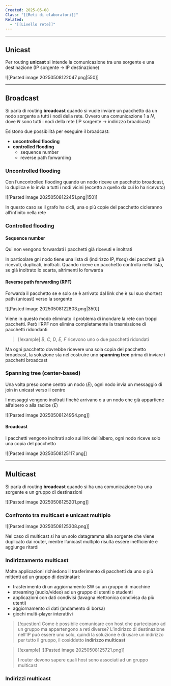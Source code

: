 ```yaml
---
Created: 2025-05-08
Class: "[[Reti di elaboratori]]"
Related:
  - "[[Livello rete]]"
---
```

---
## Unicast
Per routing **unicast** si intende la comunicazione tra una sorgente e una destinazione (IP sorgente → IP destinazione)

![[Pasted image 20250508122047.png|550]]

---
## Broadcast
Si parla di routing **broadcast** quando si vuole inviare un pacchetto da un nodo sorgente a tutti i nodi della rete. Ovvero una comunicazione $1$ a $N$, dove $N$ sono tutti i nodi della rete (IP sorgente → indirizzo broadcast)

Esistono due possibilità per eseguire il broadcast:
- **uncontrolled flooding**
- **controlled flooding**
	- sequence number
	- reverse path forwarding

### Uncontrolled flooding
Con l’uncontrolled flooding quando un nodo riceve un pacchetto broadcast, lo duplica e lo invia a tutti i nodi vicini (eccetto a quello da cui lo ha ricevuto)

![[Pasted image 20250508122451.png|150]]

In questo caso se il grafo ha cicli, una o più copie del pacchetto cicleranno all’infinito nella rete

### Controlled flooding
#### Sequence number
Qui non vengono forwardati i pacchetti già ricevuti e inoltrati

In particolare gni nodo tiene una lista di $(\text{indirizzo IP}, \#seq)$ dei pacchetti già ricevuti, duplicati, inoltrati. Quando riceve un pacchetto controlla nella lista, se già inoltrato lo scarta, altrimenti lo forwarda

#### Reverse path forwarding (RPF)
Forwarda il pacchetto se e solo se è arrivato dal link che è sul suo shortest path (unicast) verso la sorgente

![[Pasted image 20250508122803.png|350]]

Viene in questo modo eliminato il problema di inondare la rete con troppi pacchetti. Però l’RPF non elimina completamente la trasmissione di pacchetti ridondanti

>[!example]
>$B$, $C$, $D$, $E$, $F$ ricevono uno o due pacchetti ridondati

Ma ogni pacchetto dovrebbe ricevere una sola copia del pacchetto broadcast, la soluzione sta nel costruire uno **spanning tree** prima di inviare i pacchetti broadcast

### Spanning tree (center-based)
Una volta preso come centro un nodo ($E$), ogni nodo invia un messaggio di join in unicast verso il centro

I messaggi vengono inoltrati finché arrivano o a un nodo che già appartiene all’albero o alla radice ($E$)

![[Pasted image 20250508124954.png]]

#### Broadcast
I pacchetti vengono inoltrati solo sui link dell’albero, ogni nodo riceve solo una copia del pacchetto

![[Pasted image 20250508125117.png]]

---
## Multicast
Si parla di routing **broadcast** quando si ha una comunicazione tra una sorgente e un gruppo di destinazioni

![[Pasted image 20250508125201.png]]

### Confronto tra multicast e unicast multiplo
![[Pasted image 20250508125308.png]]

Nel caso di multicast si ha un solo datagramma alla sorgente che viene duplicato dai router, mentre l’unicast multiplo risulta essere inefficiente e aggiunge ritardi

### Indirizzamento multicast
Molte applicazioni richiedono il trasferimento di pacchetti da uno o più mittenti ad un gruppo di destinatari:
- trasferimento di un aggiornamento SW su un gruppo di macchine
- streaming (audio/video) ad un gruppo di utenti o studenti
- applicazioni con dati condivisi (lavagna elettronica condivisa da più utenti)
- aggiornamento di dati (andamento di borsa)
- giochi multi-player interattivi

>[!question] Come è possibile comunicare con host che partecipano ad un gruppo ma appartengono a reti diverse?
>L’indirizzo di destinazione nell’IP può essere uno solo, quindi la soluzione è di usare un indirizzo per tutto il gruppo, il cosiddetto **indirizzo multicast**

>[!example]
>![[Pasted image 20250508125721.png]]
>
>I router devono sapere quali host sono associati ad un gruppo multicast

### Indirizzi multicast
